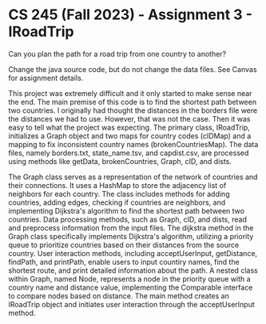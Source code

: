 # CS 245 (Fall 2023) - Assignment 3 - IRoadTrip

Can you plan the path for a road trip from one country to another?

Change the java source code, but do not change the data files. See Canvas for assignment details.

This project was extremely difficult and it only started to make sense near the end. The main premise of this code is to find the shortest path between two countries. I originally had thought the distances in the borders file were the distances we had to use. However, that was not the case. Then it was easy to tell what the project was expecting. The primary class, IRoadTrip, initializes a Graph object and two maps for country codes (cIDMap) and a mapping to fix inconsistent country names (brokenCountriesMap). The data files, namely borders.txt, state_name.tsv, and capdist.csv, are processed using methods like getData, brokenCountries, Graph, cID, and dists.

The Graph class serves as a representation of the network of countries and their connections. It uses a HashMap to store the adjacency list of neighbors for each country. The class includes methods for adding countries, adding edges, checking if countries are neighbors, and implementing Dijkstra's algorithm to find the shortest path between two countries. Data processing methods, such as Graph, cID, and dists, read and preprocess information from the input files. The dijkstra method in the Graph class specifically implements Dijkstra's algorithm, utilizing a priority queue to prioritize countries based on their distances from the source country. User interaction methods, including acceptUserInput, getDistance, findPath, and printPath, enable users to input countiry names, find the shortest route, and print detailed information about the path. A nested class within Graph, named Node, represents a node in the priority queue with a country name and distance value, implementing the Comparable interface to compare nodes based on distance. The main method creates an IRoadTrip object and initiates user interaction through the acceptUserInput method. 



